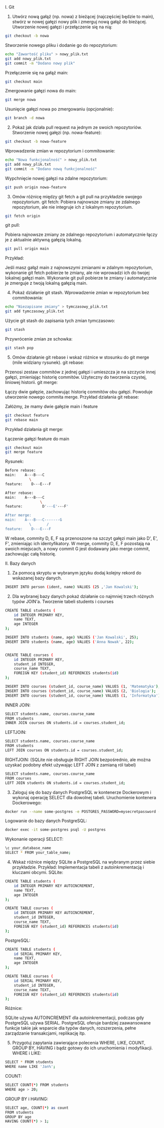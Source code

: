 I. Git

1. Utwórz nową gałąź (np. nowa) z bieżącej (najczęściej będzie to main), stwórz w nowej gałęzi nowy plik i zmerguj nową gałąź do bieżącej.
   Utworzenie nowej gałęzi i przełączenie się na nią:

```bash
git checkout -b nowa
```

Stworzenie nowego pliku i dodanie go do repozytorium:

```bash
echo "Zawartość pliku" > nowy_plik.txt
git add nowy_plik.txt
git commit -m "Dodano nowy plik"
```

Przełączenie się na gałąź main:

```bash
git checkout main
```

Zmergowanie gałęzi nowa do main:

```bash
git merge nowa
```

Usunięcie gałęzi nowa po zmergowaniu (opcjonalnie):

```bash
git branch -d nowa
```

2. Pokaż jak działa pull request na jednym ze swoich repozytoriów.
   Stworzenie nowej gałęzi (np. nowa-feature):

```bash
git checkout -b nowa-feature
```

Wprowadzenie zmian w repozytorium i commitowanie:

```bash
echo "Nowa funkcjonalność" > nowy_plik.txt
git add nowy_plik.txt
git commit -m "Dodano nową funkcjonalność"
```

Wypchnięcie nowej gałęzi na zdalne repozytorium:

```bash
git push origin nowa-feature
```

3. Omów różnicę między git fetch a git pull na przykładzie swojego repozytorium.
   git fetch:
   Pobiera najnowsze zmiany ze zdalnego repozytorium, ale nie integruje ich z lokalnym repozytorium.

```bash
git fetch origin
```

git pull:

Pobiera najnowsze zmiany ze zdalnego repozytorium i automatycznie łączy je z aktualnie aktywną gałęzią lokalną.

```bash
git pull origin main
```

Przykład:

Jeśli masz gałąź main z najnowszymi zmianami w zdalnym repozytorium, wykonanie git fetch pobierze te zmiany, ale nie wprowadzi ich do twojej lokalnej gałęzi main.
Wykonanie git pull pobierze te zmiany i automatycznie je zmerguje z twoją lokalną gałęzią main.

4. Pokaż działanie git stash.
   Wprowadzenie zmian w repozytorium bez commitowania:

```bash
echo "Niezapisane zmiany" > tymczasowy_plik.txt
git add tymczasowy_plik.txt
```

Użycie git stash do zapisania tych zmian tymczasowo:

```bash
git stash
```

Przywrócenie zmian ze schowka:

```bash
git stash pop
```

5. Omów działanie git rebase i wskaż różnice w stosunku do git merge (mile widziany rysunek).
   git rebase:

Przenosi zestaw commitów z jednej gałęzi i umieszcza je na szczycie innej gałęzi, zmieniając historię commitów.
Użyteczny do tworzenia czystej, liniowej historii.
git merge:

Łączy dwie gałęzie, zachowując historię commitów obu gałęzi.
Powoduje utworzenie nowego commita merge.
Przykład działania git rebase:

Załóżmy, że mamy dwie gałęzie main i feature

```bash
git checkout feature
git rebase main
```

Przykład działania git merge:

Łączenie gałęzi feature do main

```bash
git checkout main
git merge feature
```

Rysunek:

```bash
Before rebase:
main:    A---B---C
           \
feature:    D---E---F

After rebase:
main:    A---B---C
                \
feature:         D'---E'---F'

After merge:
main:    A---B---C-------G
           \       /
feature:    D---E---F
```

W rebase, commity D, E, F są przenoszone na szczyt gałęzi main jako D', E', F', zmieniając ich identyfikatory. W merge, commity D, E, F pozostają na swoich miejscach, a nowy commit G jest dodawany jako merge commit, zachowując całą historię.

II. Bazy danych

1. Za pomocą skryptu w wybranym języku dodaj kolejny rekord do wskazanej bazy danych.

```bash
INSERT INTO person (ident, name) VALUES (25 ,'Jan Kowalski');
```

2. Dla wybranej bazy danych pokaż działanie co najmniej trzech różnych typów JOIN'a.
   Tworzenie tabeli students i courses

```bash
CREATE TABLE students (
    id INTEGER PRIMARY KEY,
    name TEXT,
    age INTEGER
);

INSERT INTO students (name, age) VALUES ('Jan Kowalski', 25);
INSERT INTO students (name, age) VALUES ('Anna Nowak', 22);


CREATE TABLE courses (
    id INTEGER PRIMARY KEY,
    student_id INTEGER,
    course_name TEXT,
    FOREIGN KEY (student_id) REFERENCES students(id)
);

INSERT INTO courses (student_id, course_name) VALUES (1, 'Matematyka');
INSERT INTO courses (student_id, course_name) VALUES (2, 'Biologia');
INSERT INTO courses (student_id, course_name) VALUES (1, 'Informatyka');
```

INNER JOIN:

```bash
SELECT students.name, courses.course_name
FROM students
INNER JOIN courses ON students.id = courses.student_id;
```

LEFTJOIN:

```bash
SELECT students.name, courses.course_name
FROM students
LEFT JOIN courses ON students.id = courses.student_id;
```

RIGHTJOIN: (SQLite nie obsługuje RIGHT JOIN bezpośrednio, ale można uzyskać podobny efekt używając LEFT JOIN z zamianą ról tabel)

```bash
SELECT students.name, courses.course_name
FROM courses
LEFT JOIN students ON students.id = courses.student_id;
```

3. Zaloguj się do bazy danych PostgreSQL w kontenerze Dockerowym i wykonaj operację SELECT dla dowolnej tabeli.
   Uruchomienie kontenera Dockerowego:

```bash
docker run --name some-postgres -e POSTGRES_PASSWORD=mysecretpassword -d postgres
```

Logowanie do bazy danych PostgreSQL:

```bash
docker exec -it some-postgres psql -U postgres
```

Wykonanie operacji SELECT:

```bash
\c your_database_name
SELECT * FROM your_table_name;
```

4. Wskaż różnice między SQLite a PostgreSQL na wybranym przez siebie przykładzie.
   Przykład: Implementacja tabeli z autoinkrementacją i kluczami obcymi.
   SQLite:

```bash
CREATE TABLE students (
    id INTEGER PRIMARY KEY AUTOINCREMENT,
    name TEXT,
    age INTEGER
);

CREATE TABLE courses (
    id INTEGER PRIMARY KEY AUTOINCREMENT,
    student_id INTEGER,
    course_name TEXT,
    FOREIGN KEY (student_id) REFERENCES students(id)
);
```

PostgreSQL:

```bash
CREATE TABLE students (
    id SERIAL PRIMARY KEY,
    name TEXT,
    age INTEGER
);

CREATE TABLE courses (
    id SERIAL PRIMARY KEY,
    student_id INTEGER,
    course_name TEXT,
    FOREIGN KEY (student_id) REFERENCES students(id)
);
```

Różnice:

SQLite używa AUTOINCREMENT dla autoinkrementacji, podczas gdy PostgreSQL używa SERIAL.
PostgreSQL oferuje bardziej zaawansowane funkcje takie jak wsparcie dla typów danych, rozszerzenia, pełne zarządzanie transakcjami, replikację itp.

5. Przygotuj zapytania zawierające polecenia WHERE, LIKE, COUNT, GROUP BY, HAVING i bądz gotowy do ich uruchomienia i modyfikacji.
   WHERE i LIKE:

```bash
SELECT * FROM students
WHERE name LIKE 'Jan%';
```

COUNT:

```bash
SELECT COUNT(*) FROM students
WHERE age > 20;
```

GROUP BY i HAVING:

```bash
SELECT age, COUNT(*) as count
FROM students
GROUP BY age
HAVING COUNT(*) > 1;
```
